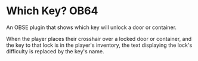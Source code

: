 # Which Key? OB64

An OBSE plugin that shows which key will unlock a door or container.

When the player places their crosshair over a locked door or container, and the key to that lock is in the player's inventory, the text displaying the lock's difficulty is replaced by the key's name.